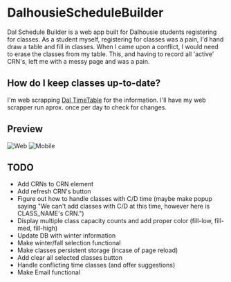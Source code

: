 # DalhousieScheduleBuilder
Dal Schedule Builder is a web app built for Dalhousie students registering for classes. As a student myself, registering for classes was a pain, I'd hand draw a table and fill in classes. When I came upon a conflict, I would need to erase the classes from my table. This, and having to record all 'active' CRN's, left me with a messy page and was a pain.

## How do I keep classes up-to-date?
I'm web scrapping [Dal TimeTable](https://dalonline.dal.ca/PROD/fysktime.P_DisplaySchedule) for the information. I'll have my web scrapper run aprox. once per day to check for changes.

## Preview
![Web](http://i.imgur.com/0yBTvOn.png "Website Preview")
![Mobile](http://i.imgur.com/qTEmPP2.png "Mobile Preview")

## TODO
* Add CRNs to CRN element
* Add refresh CRN's button
* Figure out how to handle classes with C/D time (maybe make popup saying "We can't add classes with C/D at this time, however here is CLASS_NAME's CRN.")
* Display multiple class capacity counts and add proper color (fill-low, fill-med, fill-high)
* Update DB with winter information
* Make winter/fall selection functional
* Make classes persistent storage (incase of page reload)
* Add clear all selected classes button
* Handle conflicting time classes (and offer suggestions)
* Make Email functional
